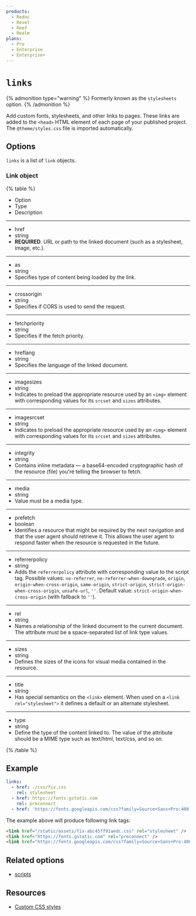 ```yaml
---
products:
  - Redoc
  - Revel
  - Reef
  - Realm
plans:
  - Pro
  - Enterprise
  - Enterprise+
---
```

# `links`

{% admonition type="warning" %}
Formerly known as the `stylesheets` option.
{% /admonition %}

Add custom fonts, stylesheets, and other links to pages.
These links are added to the `<head>` HTML element of each page of your published project.
The `@theme/styles.css` file is imported automatically.

## Options

`links` is a list of `link` objects.

### Link object

{% table %}

- Option
- Type
- Description

---

- href
- string
- **REQUIRED**.
  URL or path to the linked document (such as a stylesheet, image, etc.).

---

- as
- string
- Specifies type of content being loaded by the link.

---

- crossorigin
- string
- Specifies if CORS is used to send the request.

---

- fetchpriority
- string
- Specifies if the fetch priority.

---

- hreflang
- string
- Specifies the language of the linked document.

---

- imagesizes
- string
- Indicates to preload the appropriate resource used by an `<img>` element with corresponding values for its `srcset` and `sizes` attributes.

---

- imagesrcset
- string
- Indicates to preload the appropriate resource used by an `<img>` element with corresponding values for its `srcset` and `sizes` attributes.

---

- integrity
- string
- Contains inline metadata — a base64-encoded cryptographic hash of the resource (file) you're telling the browser to fetch.

---

- media
- string
- Value must be a media type.

---

- prefetch
- boolean
- Identifies a resource that might be required by the next navigation and that the user agent should retrieve it.
  This allows the user agent to respond faster when the resource is requested in the future.

---

- referrerpolicy
- string
- Adds the `referrerpolicy` attribute with corresponding value to the script tag.
  Possible values: `no-referrer`, `no-referrer-when-downgrade`, `origin`, `origin-when-cross-origin`, `same-origin`, `strict-origin`, `strict-origin-when-cross-origin`, `unsafe-url`, `''`.
  Default value: `strict-origin-when-cross-origin` (with fallback to `''`).

---

- rel
- string
- Names a relationship of the linked document to the current document.
  The attribute must be a space-separated list of link type values.

---

- sizes
- string
- Defines the sizes of the icons for visual media contained in the resource.

---

- title
- string
- Has special semantics on the `<link>` element.
  When used on a `<link rel="stylesheet">` it defines a default or an alternate stylesheet.

---

- type
- string
- Define the type of the content linked to.
  The value of the attribute should be a MIME type such as text/html, text/css, and so on.

{% /table %}

## Example

```yaml
links:
  - href: ./css/fix.css
    rel: stylesheet
  - href: https://fonts.gstatic.com
    rel: preconnect
  - href: 'https://fonts.googleapis.com/css?family=Source+Sans+Pro:400,600,700'
```

The example above will produce following link tags:

```html
<link href="/static/assets/fix-abc45ff91aedc.css" rel="stylesheet" />
<link href="https://fonts.gstatic.com" rel="preconnect" />
<link href="https://fonts.googleapis.com/css?family=Source+Sans+Pro:400,600,700" />
```

## Related options

- [scripts](./scripts.md)

## Resources

- [Custom CSS styles](../branding/customize-styles.md)
